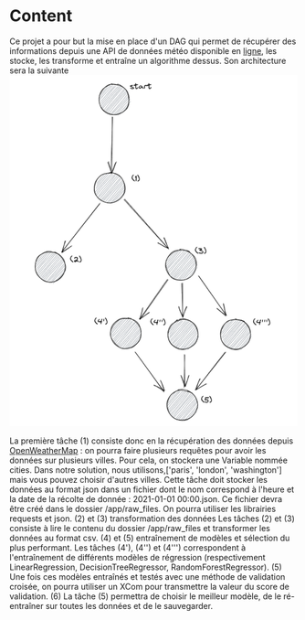 # Content

Ce projet a pour but la mise en place d'un DAG qui permet de récupérer des informations depuis une API de données météo disponible en [ligne](https://openweathermap.org/appid), les stocke, les transforme et entraîne un algorithme dessus. Son architecture sera la suivante
![Diagram](./diagram.png)

La première tâche (1) consiste donc en la récupération des données depuis [OpenWeatherMap]((https://openweathermap.org/appid)) : on pourra faire plusieurs
requêtes pour avoir les données sur plusieurs villes. Pour cela, on stockera une Variable nommée cities. Dans notre solution, nous utilisons,['paris', 'london', 'washington'] mais vous pouvez choisir d'autres villes.
Cette tâche doit stocker les données au format json dans un fichier dont le nom correspond à l'heure et la date de la récolte de donnée : 2021-01-01 00:00.json. Ce fichier devra être créé dans le dossier /app/raw_files.
On pourra utiliser les librairies requests et json. (2) et (3) transformation des données Les tâches (2) et (3) consiste à lire le contenu du dossier /app/raw_files et transformer les données au format csv. (4) et (5) entraînement de modèles et sélection du plus performant. Les tâches (4'), (4'') et (4''') correspondent à l'entraînement de différents modèles de régression (respectivement LinearRegression, DecisionTreeRegressor, RandomForestRegressor).
(5) Une fois ces modèles entraînés et testés avec une méthode de validation croisée, on pourra utiliser un XCom pour transmettre la valeur du score de validation. (6) La tâche (5) permettra de choisir le meilleur modèle, de le ré-entraîner sur toutes les données et de le sauvegarder.